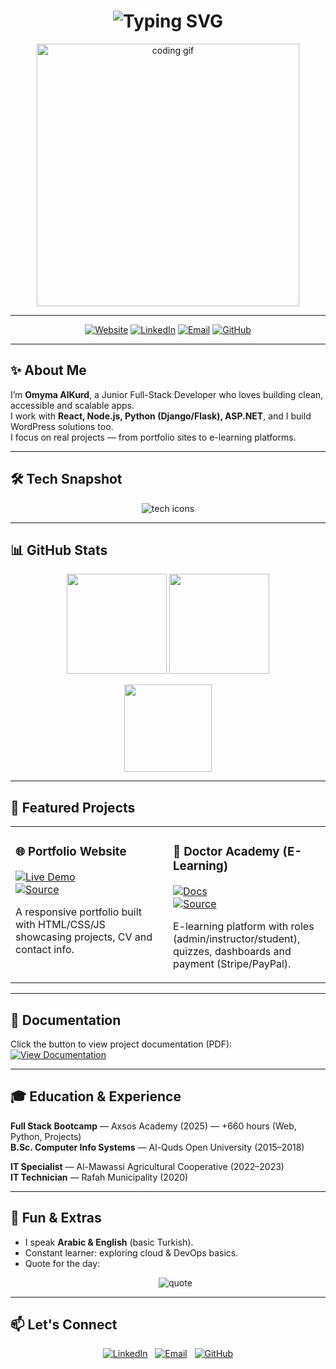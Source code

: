 <!-- Typing Effect Header -->
<h1 align="center">
  <img src="https://readme-typing-svg.herokuapp.com?font=Fira+Code&size=30&pause=1000&color=F70057&center=true&vCenter=true&width=800&lines=Hi+%F0%9F%91%8B%2C+I'm+Omyma+AlKurd;Junior+Full-Stack+Developer;Turning+Ideas+into+Code" alt="Typing SVG" />
</h1>

<p align="center">
  <img src="https://media.giphy.com/media/ZVik7pBtu9dNS/giphy.gif" width="420" alt="coding gif"/>
</p>

---

<div align="center">

[![Website](https://img.shields.io/badge/Portfolio-Visit%20Site-0ABAB5?style=for-the-badge&logo=google-chrome&logoColor=white)](https://omymakurd.github.io/my-portfolio/index.html)
[![LinkedIn](https://img.shields.io/badge/LinkedIn-Connect-0077B5?style=for-the-badge&logo=linkedin&logoColor=white)](https://www.linkedin.com/in/omyma-alkurd/)
[![Email](https://img.shields.io/badge/Email-omyma_1994%40hotmail.com-D14836?style=for-the-badge&logo=gmail&logoColor=white)](mailto:omyma_1994@hotmail.com)
[![GitHub](https://img.shields.io/badge/GitHub-@omymakurd-181717?style=for-the-badge&logo=github&logoColor=white)](https://github.com/omymakurd)

</div>

---

## ✨ About Me
I’m **Omyma AlKurd**, a Junior Full-Stack Developer who loves building clean, accessible and scalable apps.  
I work with **React, Node.js, Python (Django/Flask), ASP.NET**, and I build WordPress solutions too.  
I focus on real projects — from portfolio sites to e-learning platforms.

---

## 🛠️ Tech Snapshot
<p align="center">
  <img src="https://skillicons.dev/icons?i=js,ts,python,react,nextjs,nodejs,django,cs,wordpress,mysql,mongodb,git,docker&perline=8" alt="tech icons"/>
</p>

---

## 📊 GitHub Stats
<p align="center">
  <img src="https://github-readme-stats.vercel.app/api?username=omymakurd&show_icons=true&theme=tokyonight&hide_border=true" height="160"/>
  <img src="https://github-readme-streak-stats.herokuapp.com/?user=omymakurd&theme=tokyonight&hide_border=true" height="160"/>
</p>

<p align="center">
  <img src="https://github-readme-stats.vercel.app/api/top-langs/?username=omymakurd&layout=compact&theme=tokyonight&hide_border=true" height="140"/>
</p>

---

## 🚀 Featured Projects

<table>
<tr>
<td width="50%" valign="top">

### 🌐 Portfolio Website  
[![Live Demo](https://img.shields.io/badge/Live-Demo-brightgreen?style=for-the-badge&logo=google-chrome)](https://omymakurd.github.io/my-portfolio/index.html)  
[![Source](https://img.shields.io/badge/Source-GitHub-blue?style=for-the-badge&logo=github)](https://github.com/omymakurd/my-portfolio)  

A responsive portfolio built with HTML/CSS/JS showcasing projects, CV and contact info.  

</td>
<td width="50%" valign="top">

### 🏥 Doctor Academy (E-Learning)  
[![Docs](https://img.shields.io/badge/Documentation-GoogleDrive-green?style=for-the-badge&logo=google-drive)](https://drive.google.com/file/d/1Ih-MahGvQaVdGnmDppbZLS_HOmYrneAa/view?usp=sharing)  
[![Source](https://img.shields.io/badge/Source-GitHub-blue?style=for-the-badge&logo=github)](https://github.com/omymakurd/doctor-academy)  

E-learning platform with roles (admin/instructor/student), quizzes, dashboards and payment (Stripe/PayPal).  

</td>
</tr>
</table>

---

## 📂 Documentation
Click the button to view project documentation (PDF):
[![View Documentation](https://img.shields.io/badge/View-Documentation-green?style=for-the-badge&logo=google-drive)](https://drive.google.com/file/d/1Ih-MahGvQaVdGnmDppbZLS_HOmYrneAa/view?usp=sharing)

---

## 🎓 Education & Experience
**Full Stack Bootcamp** — Axsos Academy (2025) — +660 hours (Web, Python, Projects)  
**B.Sc. Computer Info Systems** — Al-Quds Open University (2015–2018)  

**IT Specialist** — Al-Mawassi Agricultural Cooperative (2022–2023)  
**IT Technician** — Rafah Municipality (2020)

---

## 🌟 Fun & Extras
- I speak **Arabic & English** (basic Turkish).  
- Constant learner: exploring cloud & DevOps basics.  
- Quote for the day:  
  <p align="center"><img src="https://quotes-github-readme.vercel.app/api?type=horizontal&theme=radical" alt="quote"/></p>

---

## 📫 Let's Connect
<p align="center">
  <a href="https://www.linkedin.com/in/omyma-alkurd/"><img src="https://img.shields.io/badge/LinkedIn-Connect-0077B5?style=for-the-badge&logo=linkedin" alt="LinkedIn"/></a>
  &nbsp;
  <a href="mailto:omyma_1994@hotmail.com"><img src="https://img.shields.io/badge/Email-Send-D14836?style=for-the-badge&logo=gmail" alt="Email"/></a>
  &nbsp;
  <a href="https://github.com/omymakurd"><img src="https://img.shields.io/badge/GitHub-Profile-181717?style=for-the-badge&logo=github" alt="GitHub"/></a>
</p>
